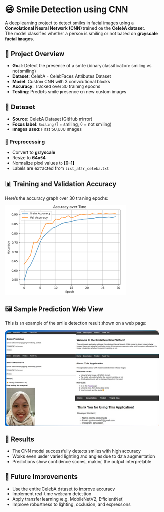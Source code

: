 # 😄 Smile Detection using CNN
A deep learning project to detect smiles in facial images using a **Convolutional Neural Network (CNN)** trained on the **CelebA dataset**.  
The model classifies whether a person is smiling or not based on **grayscale facial images**.

## 📌 Project Overview
- **Goal**: Detect the presence of a smile (binary classification: smiling vs not smiling)  
- **Dataset**: CelebA - CelebFaces Attributes Dataset  
- **Model**: Custom CNN with 3 convolutional blocks  
- **Accuracy**: Tracked over 30 training epochs  
- **Testing**: Predicts smile presence on new custom images  

## 📂 Dataset
- **Source**: CelebA Dataset (GitHub mirror)  
- **Focus label**: `Smiling` (1 = smiling, 0 = not smiling)  
- **Images used**: First 50,000 images  

### 🔧 Preprocessing
- Convert to **grayscale**
- Resize to **64x64**
- Normalize pixel values to **[0–1]**
- Labels are extracted from `list_attr_celeba.txt`

## 📊 Training and Validation Accuracy

Here’s the accuracy graph over 30 training epochs:

![Accuracy Graph](accuracy.png)

## 🖼️ Sample Prediction Web View

This is an example of the smile detection result shown on a web page:

![Prediction Web View](web-view-smile-detection.jpg)

## 🎯 Results
- The CNN model successfully detects smiles with high accuracy
- Works even under varied lighting and angles due to data augmentation
- Predictions show confidence scores, making the output interpretable

## 🧠 Future Improvements
- Use the entire CelebA dataset to improve accuracy
- Implement real-time webcam detection
- Apply transfer learning (e.g. MobileNetV2, EfficientNet)
- Improve robustness to lighting, occlusion, and expressions
